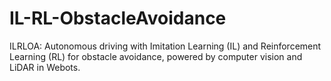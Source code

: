 # IL-RL-ObstacleAvoidance
ILRLOA: Autonomous driving with Imitation Learning (IL) and Reinforcement Learning (RL) for obstacle avoidance, powered by computer vision and LiDAR in Webots.
